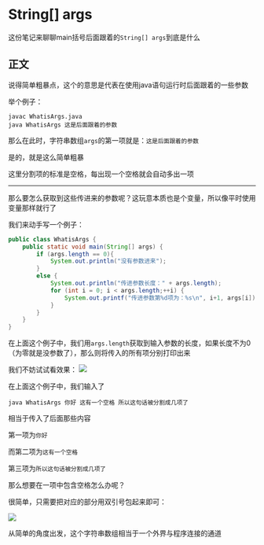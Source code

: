 # String[] args
这份笔记来聊聊main括号后面跟着的`String[] args`到底是什么

## 正文
说得简单粗暴点，这个的意思是代表在使用java语句运行时后面跟着的一些参数

举个例子：
``` Shell
javac WhatisArgs.java
java WhatisArgs 这是后面跟着的参数
```
那么在此时，字符串数组`args`的第一项就是：`这是后面跟着的参数`

是的，就是这么简单粗暴

这里分割项的标准是空格，每出现一个空格就会自动多出一项

---
那么要怎么获取到这些传进来的参数呢？这玩意本质也是个变量，所以像平时使用变量那样就行了

我们来动手写一个例子：
``` Java
public class WhatisArgs {
    public static void main(String[] args) {
        if (args.length == 0){
            System.out.println("没有参数进来");
        }
        else {
            System.out.println("传进参数长度：" + args.length);
            for (int i = 0; i < args.length;++i) {
                System.out.printf("传进参数第%d项为：%s\n", i+1, args[i]);
            }
        }
    }
}
```
在上面这个例子中，我们用`args.length`获取到输入参数的长度，如果长度不为0（为零就是没参数了），那么则将传入的所有项分别打印出来

我们不妨试试看效果：
![](assets\args_1.png)

在上面这个例子中，我们输入了
``` Shell
java WhatisArgs 你好 这有一个空格 所以这句话被分割成几项了
```

相当于传入了后面那些内容

第一项为`你好`

而第二项为`这有一个空格`

第三项为`所以这句话被分割成几项了`

那么想要在一项中包含空格怎么办呢？

很简单，只需要把对应的部分用双引号包起来即可：

![](assets/args_2.png)

从简单的角度出发，这个字符串数组相当于一个外界与程序连接的通道